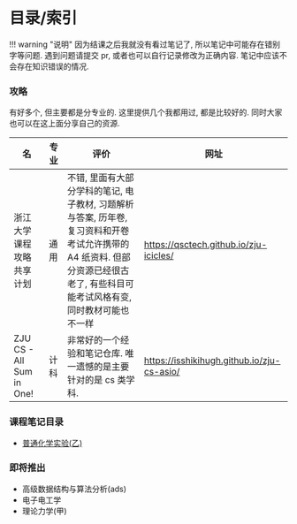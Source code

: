 # 目录/索引

!!! warning "说明"
	因为结课之后我就没有看过笔记了, 所以笔记中可能存在错别字等问题. 遇到问题请提交 pr, 或者也可以自行记录修改为正确内容. 笔记中应该不会存在知识错误的情况.

### 攻略
有好多个, 但主要都是分专业的. 这里提供几个我都用过, 都是比较好的. 同时大家也可以在这上面分享自己的资源.

| 名                        | 专业  | 评价                                                                                                | 网址                                           |
| ------------------------ | --- | ------------------------------------------------------------------------------------------------- | -------------------------------------------- |
| 浙江大学课程攻略共享计划             | 通用  | 不错, 里面有大部分学科的笔记, 电子教材, 习题解析与答案, 历年卷, 复习资料和开卷考试允许携带的 A4 纸资料. 但部分资源已经很古老了, 有些科目可能考试风格有变, 同时教材可能也不一样 | <https://qsctech.github.io/zju-icicles/>     |
| ZJU CS - All Sum in One! | 计科  | 非常好的一个经验和笔记仓库. 唯一遗憾的是主要针对的是 cs 类学科.                                                               | <https://isshikihugh.github.io/zju-cs-asio/> |

### 课程笔记目录

- [普通化学实验(乙)](专业课程/普化实验(乙))

### 即将推出

- 高级数据结构与算法分析(ads)
- 电子电工学
- 理论力学(甲)